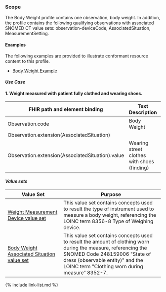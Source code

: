 ### Scope

The Body Weight profile contains one observation, body weight. In addition, the profile contains the following qualifying observations with associated SNOMED CT value sets: observation-deviceCode, AssociatedSituation, MeasurementSetting.

#### Examples

The following examples are provided to illustrate conformant resource content to this profile.

- [Body Weight Example](Observation-bodyWeight-example.html)

#### *Use Case*

<div>
	<h4>1.	Weight measured with patient fully clothed and wearing shoes.</h4>
	<table class="grid">
		<thead>
			<tr>
			  <th width="20%">FHIR path and element binding</th>
			  <th width="40%">Text Description</th>
			  <th width="20%">Code</th>
			  <th width="20%">Terminology</th>
			</tr>
		</thead>
		<tbody>
			<tr>
			  <td>Observation.code</td>
			  <td>Body Weight</td>
			  <td>29463-7</td>
			  <td>LOINC</td>
			</tr>
			<tr>
			  <td colspan="4">Observation.extension(AssociatedSituation)</td>
			</tr>
			<tr>
			  <td>Observation.extension(AssociatedSituation).value</td>
			  <td>Wearing street clothes with shoes (finding)</td>
			  <td>971000205103</td>
			  <td>SNOMED CT</td>
			</tr>
		</tbody>
	</table>
</div>

#### *Value sets*

<div>
	<table class="grid">
		<thead>
			<tr>
			  <th width="20%">Value Set</th>
			  <th width="40%">Purpose</th>
			</tr>
		</thead>
		<tbody>
			<tr>
			  <td><a href="ValueSet-weightMeasurementDeviceVS.html">Weight Measurement Device value set</a></td>
			  <td>This value set contains concepts used to result the type of instrument used to measure a body weight, referencing the LOINC term 8356-8 Type of Weighing device.</td>
			</tr>
			<tr>
			  <td><a href="ValueSet-BodyWeightAssociatedSituationVS.html">Body Weight Associated Situation value set</a></td>
			  <td>This value set contains concepts used to result the amount of clothing worn during the measure, referencing the SNOMED Code 248159006 "State of dress (observable entity)" and the LOINC term "Clothing worn during measure” 8352-7.</td>
			</tr>
		</tbody>
	</table>
</div>

{% include link-list.md %}
